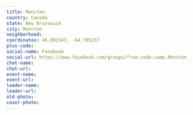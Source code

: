 ```yaml
---
title: Moncton
country: Canada
state: New Brunswick
city: Moncton
neighborhood: 
coordinates: 46.091543, -64.795237
plus-code:
social-name: Facebook
social-url: https://www.facebook.com/groups/free.code.camp.Moncton
chat-name:
chat-url:
event-name:
event-url:
leader-name:
leader-url:
old-photo: 
cover-photo:
---
```

